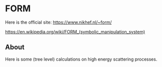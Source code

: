 # FORM

Here is the official site:
https://www.nikhef.nl/~form/

https://en.wikipedia.org/wiki/FORM_(symbolic_manipulation_system)

## About
Here is some (tree level) calculations on high energy scattering processes.

